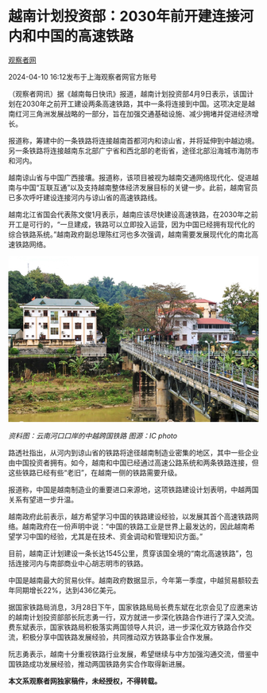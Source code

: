 # 越南计划投资部：2030年前开建连接河内和中国的高速铁路

[](https://news.qq.com/omn/author/8QMc13xd5IUZvz3c)

[观察者网](https://news.qq.com/omn/author/8QMc13xd5IUZvz3c)

2024-04-10 16:12发布于上海观察者网官方账号

（观察者网讯）据《越南每日快讯》报道，越南计划投资部4月9日表示，该国计划在2030年之前开工建设两条高速铁路，其中一条将连接到中国。这项决定是越南红河三角洲发展战略的一部分，旨在加强交通基础设施、减少拥堵并促进经济增长。

报道称，筹建中的一条铁路将连接越南首都河内和谅山省，并将延伸到中越边境。另一条铁路将连接越南东北部广宁省和西北部的老街省，途径北部沿海城市海防市和河内。

越南谅山省与中国广西接壤。报道称，该项目被视为越南交通网络现代化、促进越南与中国“互联互通”以及支持越南整体经济发展目标的关键一步。此前，越南官员已多次呼吁建设连接河内与谅山省的高速铁路线。

越南北江省国会代表陈文俊1月表示，越南应该尽快建设高速铁路，在2030年之前开工是可行的，“一旦建成，铁路可以立即投入运营，因为中国已经拥有现代化的综合铁路系统。”越南政府副总理陈红河也多次强调，越南需要发展现代化的南北高速铁路网络。

![3b70a0d40fa04498fbaa10f54c7dab93.jpg](https://raw.githubusercontent.com/qqhsx/qqnews_image/main/2024/04/10/越南计划投资部：2030年前开建连接河内和中国的高速铁路/3b70a0d40fa04498fbaa10f54c7dab93.jpg)

 _资料图：云南河口口岸的中越跨国铁路 图源：IC photo_

路透社指出，从河内到谅山省的铁路将途径越南制造业密集的地区，其中一些企业由中国投资者拥有。如今，越南和中国已经通过高速公路系统和两条铁路连接，但这些铁路已经有些“老旧”，在越南一侧的铁路需要升级。

报道称，中国是越南制造业的重要进口来源地，这项铁路建设计划表明，中越两国关系有望进一步升温。

越南政府此前表示，越方希望学习中国的铁路建设经验，以发展其首个高速铁路网络。越南政府在一份声明中说：“中国的铁路工业是世界上最发达的，因此越南希望学习中国的经验，尤其是在技术、资金调动和管理知识方面。”

目前，越南正计划建设一条长达1545公里，贯穿该国全境的“南北高速铁路”，包括连接河内与南部商业中心胡志明市的铁路。

中国是越南最大的贸易伙伴。越南政府数据显示，今年第一季度，中越贸易额较去年同期增长22%，达到436亿美元。

据国家铁路局消息，3月28日下午，国家铁路局局长费东斌在北京会见了应邀来访的越南计划投资部部长阮志勇一行，双方就进一步深化铁路合作进行了深入交流。费东斌表示，国家铁路局积极落实两国领导人共识，进一步深化双方铁路合作交流，积极分享中国铁路发展经验，共同推动双方铁路事业合作发展。

阮志勇表示，越南十分重视铁路行业发展，希望继续与中方加强沟通交流，借鉴中国铁路成功发展经验，推动两国铁路务实合作取得新进展。

**本文系观察者网独家稿件，未经授权，不得转载。**

